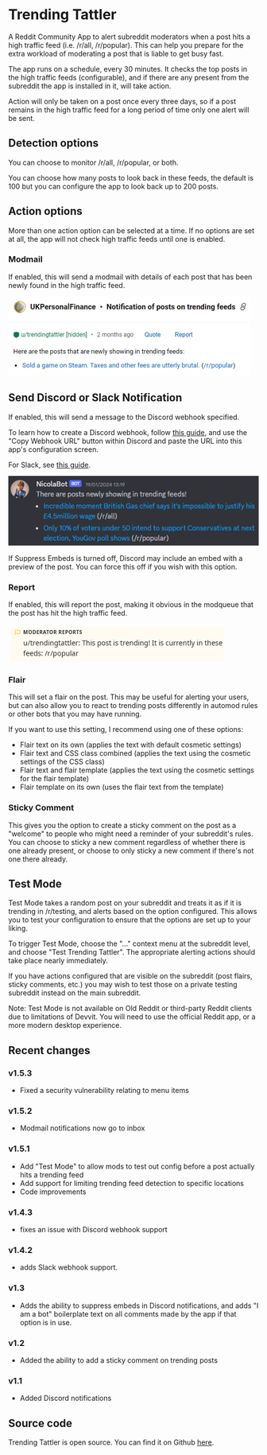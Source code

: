 # Trending Tattler

A Reddit Community App to alert subreddit moderators when a post hits a high traffic feed (i.e. /r/all, /r/popular). This can help you prepare for the extra workload of moderating a post that is liable to get busy fast.

The app runs on a schedule, every 30 minutes. It checks the top posts in the high traffic feeds (configurable), and if there are any present from the subreddit the app is installed in it, will take action.

Action will only be taken on a post once every three days, so if a post remains in the high traffic feed for a long period of time only one alert will be sent.

## Detection options

You can choose to monitor /r/all, /r/popular, or both.

You can choose how many posts to look back in these feeds, the default is 100 but you can configure the app to look back up to 200 posts.

## Action options

More than one action option can be selected at a time. If no options are set at all, the app will not check high traffic feeds until one is enabled.

### Modmail

If enabled, this will send a modmail with details of each post that has been newly found in the high traffic feed.

![Example modmail](https://raw.githubusercontent.com/fsvreddit/trending-tattler/main/doc_images/modmail.png)

## Send Discord or Slack Notification

If enabled, this will send a message to the Discord webhook specified.

To learn how to create a Discord webhook, follow [this guide](https://support.discord.com/hc/en-us/articles/228383668-Intro-to-Webhooks), and use the "Copy Webhook URL" button within Discord and paste the URL into this app's configuration screen.

For Slack, see [this guide](https://kloudle.com/blog/how-to-create-slack-incoming-webhook-urls/).

![Example notification](https://raw.githubusercontent.com/fsvreddit/trending-tattler/main/doc_images/discord.png)

If Suppress Embeds is turned off, Discord may include an embed with a preview of the post. You can force this off if you wish with this option.

### Report

If enabled, this will report the post, making it obvious in the modqueue that the post has hit the high traffic feed.

![Example report](https://raw.githubusercontent.com/fsvreddit/trending-tattler/main/doc_images/report.png)

### Flair

This will set a flair on the post. This may be useful for alerting your users, but can also allow you to react to trending posts differently in automod rules or other bots that you may have running.

If you want to use this setting, I recommend using one of these options:

* Flair text on its own (applies the text with default cosmetic settings)
* Flair text and CSS class combined (applies the text using the cosmetic settings of the CSS class)
* Flair text and flair template (applies the text using the cosmetic settings for the flair template)
* Flair template on its own (uses the flair text from the template)

### Sticky Comment

This gives you the option to create a sticky comment on the post as a "welcome" to people who might need a reminder of your subreddit's rules. You can choose to sticky a new comment regardless of whether there is one already present, or choose to only sticky a new comment if there's not one there already.

## Test Mode

Test Mode takes a random post on your subreddit and treats it as if it is trending in /r/testing, and alerts based on the option configured. This allows you to test your configuration to ensure that the options are set up to your liking.

To trigger Test Mode, choose the "..." context menu at the subreddit level, and choose "Test Trending Tattler". The appropriate alerting actions should take place nearly immediately.

If you have actions configured that are visible on the subreddit (post flairs, sticky comments, etc.) you may wish to test those on a private testing subreddit instead on the main subreddit.

Note: Test Mode is not available on Old Reddit or third-party Reddit clients due to limitations of Devvit. You will need to use the official Reddit app, or a more modern desktop experience.

## Recent changes

### v1.5.3

* Fixed a security vulnerability relating to menu items

### v1.5.2

* Modmail notifications now go to inbox

### v1.5.1

* Add "Test Mode" to allow mods to test out config before a post actually hits a trending feed
* Add support for limiting trending feed detection to specific locations
* Code improvements

### v1.4.3

* fixes an issue with Discord webhook support

### v1.4.2

* adds Slack webhook support.

### v1.3

* Adds the ability to suppress embeds in Discord notifications, and adds "I am a bot" boilerplate text on all comments made by the app if that option is in use.

### v1.2

* Added the ability to add a sticky comment on trending posts

### v1.1

* Added Discord notifications

## Source code

Trending Tattler is open source. You can find it on Github [here](https://github.com/fsvreddit/trending-tattler).
